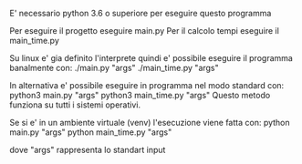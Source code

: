 E' necessario python 3.6 o superiore per eseguire questo programma

Per eseguire il progetto eseguire main.py
Per il calcolo tempi eseguire il main_time.py

Su linux e' gia definito l'interprete quindi e' possibile eseguire il programma banalmente con:
./main.py "args"
./main_time.py "args"

In alternativa e' possibile eseguire in programma nel modo standard con:
python3 main.py "args"
python3 main_time.py "args"
Questo metodo funziona su tutti i sistemi operativi.

Se si e' in un ambiente virtuale (venv) l'esecuzione viene fatta con: 
python main.py "args"
python main_time.py "args"

dove "args" rappresenta lo standart input